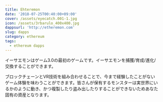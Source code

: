 ```yaml
---
title: Ehteremon
date: '2018-07-25T00:40:00+09:00'
cover: /assets/eyecatch.001-1.jpg
icon: /assets/3rbarulo_400x400.jpg
dappsurl: 'http://etheremon.com'
slug: dapps
category: ethereum
tags:
  - ethereum dapps
---
```

イーサエモンはゲーム3.0の最初のゲームです。イーサエモンを捕獲/育成/進化/交換することができます。



ブロックチェーンとVR技術を組み合わせることで、今まで経験したことがないゲーム体験を味わうことができます。皆さんが保有するモンスターは実世界にいるかのように動き、かつ複製したり盗み出したりすることができないためあなた固有の資産となります。
